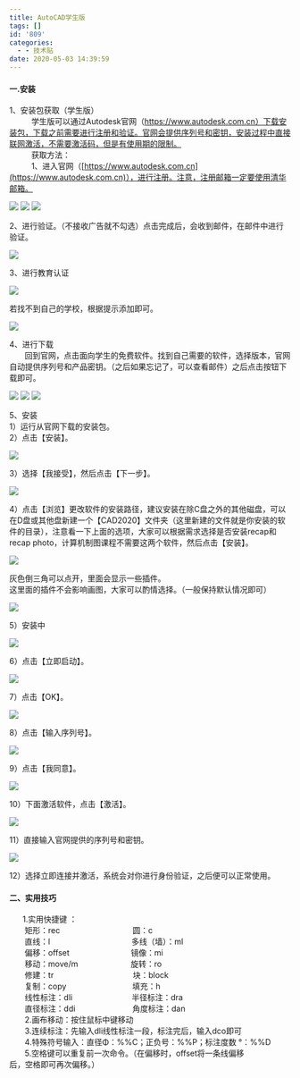 ```yaml
---
title: AutoCAD学生版
tags: []
id: '809'
categories:
  - - 技术贴
date: 2020-05-03 14:39:59
---
```


#### 一.安装

1、安装包获取（学生版）  
          学生版可以通过Autodesk官网（https://www.autodesk.com.cn）下载安装包，下载之前需要进行注册和验证。官网会提供序列号和密钥，安装过程中直接联网激活，不需要激活码，但是有使用期的限制。  
          获取方法：  
          1、进入官网（[https://www.autodesk.com.cn](https://www.autodesk.com.cn)），进行注册。注意，注册邮箱一定要使用清华邮箱。  

![](../../wp-content_uploads/2020/05/cad-1024x409.png) ![](../../wp-content_uploads/2020/05/cad1.png) ![](../../wp-content_uploads/2020/05/cad2.png)

2、进行验证。（不接收广告就不勾选）点击完成后，会收到邮件，在邮件中进行验证。

![](../../wp-content_uploads/2020/05/cad3-730x1024.png)

3、进行教育认证

![](../../wp-content_uploads/2020/05/cad4.png)

若找不到自己的学校，根据提示添加即可。

![](../../wp-content_uploads/2020/05/CAD5.png)

4、进行下载  
       回到官网，点击面向学生的免费软件。找到自己需要的软件，选择版本，官网自动提供序列号和产品密钥。（之后如果忘记了，可以查看邮件）之后点击按钮下载即可。

![](../../wp-content_uploads/2020/05/cad6-1024x789.png) ![](../../wp-content_uploads/2020/05/CAD7-1024x690.png) ![](../../wp-content_uploads/2020/05/cad8.png)

5、安装  
1）运行从官网下载的安装包。  
2）点击【安装】。

![](../../wp-content_uploads/2020/05/auto1-1024x801.png)

3）选择【我接受】，然后点击【下一步】。

![](../../wp-content_uploads/2020/05/auto2-1024x801.png)

4）点击【浏览】更改软件的安装路径，建议安装在除C盘之外的其他磁盘，可以在D盘或其他盘新建一个【CAD2020】文件夹（这里新建的文件就是你安装的软件的目录），注意看一下上面的选项，大家可以根据需求选择是否安装recap和recap photo，计算机制图课程不需要这两个软件，然后点击【安装】。

![](../../wp-content_uploads/2020/05/auto3.png)

灰色倒三角可以点开，里面会显示一些插件。  
这里面的插件不会影响画图，大家可以酌情选择。（一般保持默认情况即可）

![](../../wp-content_uploads/2020/05/4.png)

5）安装中

![](../../wp-content_uploads/2020/05/5-1024x800.png)

6）点击【立即启动】。

![](../../wp-content_uploads/2020/05/6-1024x803.png)

7）点击【OK】。

![](../../wp-content_uploads/2020/05/7.png)

8）点击【输入序列号】。

![](../../wp-content_uploads/2020/05/8-1024x594.png)

9）点击【我同意】。

![](../../wp-content_uploads/2020/05/9.png)

10）下面激活软件，点击【激活】。

![](../../wp-content_uploads/2020/05/10.png)

11）直接输入官网提供的序列号和密钥。

![](../../wp-content_uploads/2020/05/11.png)

12）选择立即连接并激活，系统会对你进行身份验证，之后便可以正常使用。

#### 二、实用技巧

      1.实用快捷键 ：  
       矩形：rec                                 圆：c  
       直线：l                                     多线（墙）：ml  
       偏移：offset                            镜像：mi  
       移动：move/m                        旋转：ro  
       修建：tr                                    块：block  
       复制：copy                              填充：h   
       线性标注：dli                           半径标注：dra  
       直径标注：ddi                          角度标注：dan  
       2.画布移动：按住鼠标中键移动  
       3.连续标注：先输入dli线性标注一段，标注完后，输入dco即可  
       4.特殊符号输入：直径Φ：%%C；正负号：%%P；标注度数 °：%%D  
       5.空格键可以重复前一次命令。（在偏移时，offset将一条线偏移                后，空格即可再次偏移。）